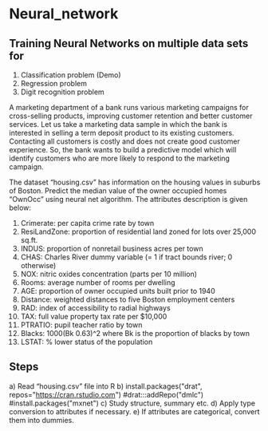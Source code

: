 # Neural_network

## Training Neural Networks on multiple data sets for
1. Classification problem (Demo)
2. Regression problem
3. Digit recognition problem


A marketing department of a bank runs various marketing campaigns for cross-selling products, improving customer retention and better customer services. Let us take a marketing data sample in which the bank is interested in selling a term deposit product to its existing customers.
Contacting all customers is costly and does not create good customer experience. So, the bank wants to build a predictive model which will identify customers who are more likely to respond to the marketing campaign.



The dataset “housing.csv” has information on the housing values in suburbs of Boston. Predict the median value of the owner occupied homes “OwnOcc” using neural net algorithm. The attributes description is given below:
1. Crimerate: per capita crime rate by town
2. ResiLandZone: proportion of residential land zoned for lots over 25,000 sq.ft.
3. INDUS: proportion of nonretail business acres per town
4. CHAS: Charles River dummy variable (= 1 if tract bounds river; 0 otherwise)
5. NOX: nitric oxides concentration (parts per 10 million)
6. Rooms: average number of rooms per dwelling
7. AGE: proportion of owner occupied units built prior to 1940
8. Distance: weighted distances to five Boston employment centers
9. RAD: index of accessibility to radial highways
10. TAX: full value property tax rate per $10,000
11. PTRATIO: pupil teacher ratio by town
12. Blacks: 1000(Bk 0.63)^2 where Bk is the proportion of blacks by town
13. LSTAT: % lower status of the population


## Steps
a) Read “housing.csv” file into R
b) install.packages("drat", repos="https://cran.rstudio.com")
#drat:::addRepo("dmlc")
#install.packages("mxnet")
c) Study structure, summary etc.
d) Apply type conversion to attributes if necessary.
e) If attributes are categorical, convert them into dummies.
